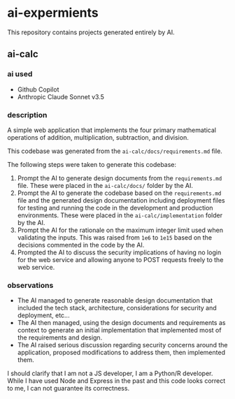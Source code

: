 # ai-expermients
This repository contains projects generated entirely by AI.

## ai-calc

### ai used
- Github Copilot
- Anthropic Claude Sonnet v3.5

### description
A simple web application that implements the four primary mathematical operations of addition, multiplication, subtraction, and division.

This codebase was generated from the `ai-calc/docs/requirements.md` file. 

The following steps were taken to generate this codebase:
1. Prompt the AI to generate design documents from the `requirements.md` file. These were placed in the `ai-calc/docs/` folder by the AI.
2. Prompt the AI to generate the codebase based on the `requirements.md` file and the generated design documentation including deployment files for testing and running the code in the development and production environments. These were placed in the `ai-calc/implementation` folder by the AI.
3. Prompt the AI for the rationale on the maximum integer limit used when validating the inputs. This was raised from `1e6` to `1e15` based on the decisions commented in the code by the AI.
4. Prompted the AI to discuss the security implications of having no login for the web service and allowing anyone to POST requests freely to the web service.

### observations
- The AI managed to generate reasonable design documentation that included the tech stack, architecture, considerations for security and deployment, etc...
- The AI then managed, using the design documents and requirements as context to generate an initial implementation that implemented most of the requirements and design.
- The AI raised serious discussion regarding security concerns around the application, proposed modifications to address them, then implemented them.

I should clarify that I am not a JS developer, I am a Python/R developer. While I have used Node and Express in the past and this code looks correct to me, I can not guarantee its correctness.
